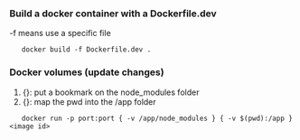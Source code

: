 ### Build a docker container with a Dockerfile.dev

-f means use a specific file

```
   docker build -f Dockerfile.dev .
```

### Docker volumes (update changes)

1. {}: put a bookmark on the node_modules folder
2. {}: map the pwd into the /app folder

```
   docker run -p port:port { -v /app/node_modules } { -v $(pwd):/app } <image id>
```

